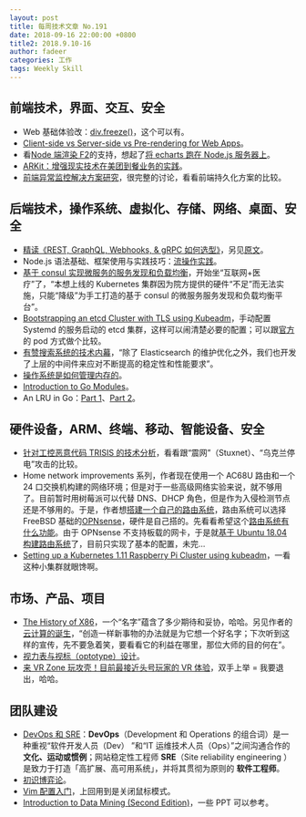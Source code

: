 ```yaml
---
layout: post
title: 每周技术文章 No.191
date: 2018-09-16 22:00:00 +0800
title2: 2018.9.10-16
author: fadeer
categories: 工作
tags: Weekly Skill
---
```


## 前端技术，界面、交互、安全

- Web 基础体验改：[div.freeze()](https://zhuanlan.zhihu.com/p/44488055)，这个可以有。
- [Client-side vs Server-side vs Pre-rendering for Web Apps](https://www.toptal.com/front-end/client-side-vs-server-side-pre-rendering)。
- 看[Node 端渲染 F2](https://antv.alipay.com/zh-cn/f2/3.x/tutorial/node-env.html)的支持，想起了[将 echarts 跑在 Node.js 服务器上](https://github.com/lmk123/blog/issues/61)。
- [ARKit：增强现实技术在美团到餐业务的实践](https://tech.meituan.com/def_ar.html)。
- [前端异常监控解决方案研究](http://cdc.tencent.com/2018/09/13/frontend-exception-monitor-research/)，很完整的讨论，看看前端持久化方案的比较。

## 后端技术，操作系统、虚拟化、存储、网络、桌面、安全

- [精读《REST, GraphQL, Webhooks, & gRPC 如何选型》](https://github.com/dt-fe/weekly/blob/master/72.%E7%B2%BE%E8%AF%BB%E3%80%8AREST%2C%20GraphQL%2C%20Webhooks%2C%20%26%20gRPC%20%E5%A6%82%E4%BD%95%E9%80%89%E5%9E%8B%E3%80%8B.md)，另见[原文](https://nordicapis.com/when-to-use-what-rest-graphql-webhooks-grpc/)。
- Node.js 语法基础、框架使用与实践技巧：[流操作实践](https://github.com/wxyyxc1992/Awesome-CheatSheet/blob/master/ServerSideApplication/WebFramework/Node/Node-CheatSheet.md#stream)。
- [基于 consul 实现微服务的服务发现和负载均衡](https://tonybai.com/2018/09/10/setup-service-discovery-and-load-balance-based-on-consul/)，开始坐“互联网+医疗”了，“本想上线的 Kubernetes 集群因为院方提供的硬件“不足”而无法实施，只能“降级”为手工打造的基于 consul 的微服务服务发现和负载均衡平台”。
- [Bootstrapping an etcd Cluster with TLS using Kubeadm](https://blog.scottlowe.org/2018/08/21/bootstrapping-etcd-cluster-with-tls-using-kubeadm/)，手动配置 Systemd 的服务启动的 etcd 集群，这样可以闹清楚必要的配置；可以跟[官方](https://kubernetes.io/docs/setup/independent/setup-ha-etcd-with-kubeadm/)的 pod 方式做个比较。
- [有赞搜索系统的技术内幕](https://tech.youzan.com/search-tech-2/)，“除了 Elasticsearch 的维护优化之外，我们也开发了上层的中间件来应对不断提高的稳定性和性能要求”。
- [操作系统是如何管理内存的](http://limboy.me/tech/2018/09/14/os-memory.html)。
- [Introduction to Go Modules](https://roberto.selbach.ca/intro-to-go-modules/)。
- An LRU in Go：[Part 1](https://roberto.selbach.ca/an-lru-in-go-part-1/)、[Part 2](https://roberto.selbach.ca/an-lru-in-go-part-2/)。

## 硬件设备，ARM、终端、移动、智能设备、安全

- [针对工控恶意代码 TRISIS 的技术分析](https://paper.seebug.org/701/)，看看跟“震网”（Stuxnet）、“乌克兰停电”攻击的比较。
- Home network improvements 系列，作者现在使用一个 AC68U 路由和一个 24 口交换机构建的网络环境；但是对于一些高级网络实验来说，就不够用了。目前暂时用树莓派可以代替 DNS、DHCP 角色，但是作为入侵检测节点还是不够用的。于是，作者想[搭建一个自己的路由系统](https://www.berthon.eu/2018/home-network-improvements/)，路由系统可以选择 FreeBSD 基础的[OPNsense](https://opnsense.org/)，硬件是自己搭的。先看看希望这个[路由系统有什么功能](https://www.berthon.eu/2018/home-network-improvements-router-from-scratch-1-3/)。由于 OPNsense 不支持板载的网卡，于是就[基于 Ubuntu 18.04 构建路由系统](https://www.berthon.eu/2018/home-network-improvements-building-a-basic-router/)了，目前只实现了基本的配置，未完...
- [Setting up a Kubernetes 1.11 Raspberry Pi Cluster using kubeadm](https://kubecloud.io/setting-up-a-kubernetes-1-11-raspberry-pi-cluster-using-kubeadm-952bbda329c8)，一看这种小集群就眼馋啊。

## 市场、产品、项目

<!--preview-end-->

- [The History of X86](http://happy123.me/blog/2018/09/12/the-history-of-x86/)，一个“名字”蕴含了多少期待和妥协，哈哈。另见作者的[云计算的诞生](http://happy123.me/blog/2018/09/10/yun-ji-suan-de-dan-sheng/)，“创造一样新事物的办法就是为它想一个好名字；下次听到这样的宣传，先不要急着笑，要看看它的利益在哪里，那位大师的目的何在”。
- [视力表与视标（optotype）设计](https://thetype.com/2018/09/15730/)。
- [来 VR Zone 玩攻壳！目前最接近头号玩家的 VR 体验](https://www.douban.com/note/686387386/)，双手上举 = 我要退出，哈哈。

## 团队建设

- [DevOps 和 SRE](https://blog.alswl.com/2018/09/devops-and-sre/)：**DevOps**（Development 和 Operations 的组合词）是一种重视“软件开发人员（Dev） ”和“IT 运维技术人员（Ops）”之间沟通合作的 **文化、运动或惯例**；网站稳定性工程师 **SRE**（Site reliability engineering ）是致力于打造「高扩展、高可用系统」，并将其贯彻为原则的 **软件工程师**。
- [初识博弈论](https://www.opsdev.cn/post/GameTheory.html)。
- [Vim 配置入门](http://www.ruanyifeng.com/blog/2018/09/vimrc.html)，上回用到是关闭鼠标模式。
- [Introduction to Data Mining (Second Edition)](https://www-users.cs.umn.edu/~kumar001/dmbook/index.php)，一些 PPT 可以参考。
